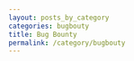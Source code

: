 ```yaml
---
layout: posts_by_category
categories: bugbouty
title: Bug Bounty
permalink: /category/bugbouty
---
```

